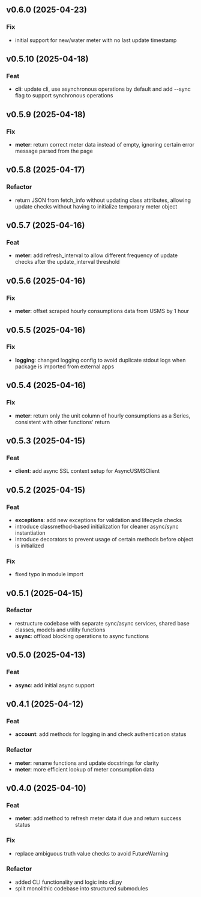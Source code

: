 ## v0.6.0 (2025-04-23)

### Fix

- initial support for new/water meter with no last update timestamp

## v0.5.10 (2025-04-18)

### Feat

- **cli**: update cli, use asynchronous operations by default and add --sync flag to support synchronous operations

## v0.5.9 (2025-04-18)

### Fix

- **meter**: return correct meter data instead of empty, ignoring certain error message parsed from the page

## v0.5.8 (2025-04-17)

### Refactor

- return JSON from fetch_info without updating class attributes, allowing update checks without having to initialize temporary meter object

## v0.5.7 (2025-04-16)

### Feat

- **meter**: add refresh_interval to allow different frequency of update checks after the update_interval threshold

## v0.5.6 (2025-04-16)

### Fix

- **meter**: offset scraped hourly consumptions data from USMS by 1 hour

## v0.5.5 (2025-04-16)

### Fix

- **logging**: changed logging config to avoid duplicate stdout logs when package is imported from external apps

## v0.5.4 (2025-04-16)

### Fix

- **meter**: return only the unit column of hourly consumptions as a Series, consistent with other functions' return

## v0.5.3 (2025-04-15)

### Feat

- **client**: add async SSL context setup for AsyncUSMSClient

## v0.5.2 (2025-04-15)

### Feat

- **exceptions**: add new exceptions for validation and lifecycle checks
- introduce classmethod-based initialization for cleaner async/sync instantiation
- introduce decorators to prevent usage of certain methods before object is initialized

### Fix

- fixed typo in module import

## v0.5.1 (2025-04-15)

### Refactor

- restructure codebase with separate sync/async services, shared base classes, models and utility functions
- **async**: offload blocking operations to async functions

## v0.5.0 (2025-04-13)

### Feat

- **async**: add initial async support

## v0.4.1 (2025-04-12)

### Feat

- **account**: add methods for logging in and check authentication status

### Refactor

- **meter**: rename functions and update docstrings for clarity
- **meter**: more efficient lookup of meter consumption data

## v0.4.0 (2025-04-10)

### Feat

- **meter**: add method to refresh meter data if due and return success status

### Fix

- replace ambiguous truth value checks to avoid FutureWarning

### Refactor

- added CLI functionality and logic into cli.py
- split monolithic codebase into structured submodules
